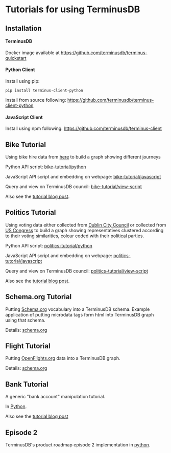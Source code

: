 # Tutorials for using TerminusDB

## Installation

#### TerminusDB

Docker image available at https://github.com/terminusdb/terminus-quickstart

#### Python Client

Install using pip:

`pip install terminus-client-python`

Install from source following:
https://github.com/terminusdb/terminus-client-python

#### JavaScript Client

Install using npm following:
https://github.com/terminusdb/terminus-client

## Bike Tutorial

Using bike hire data from [here](https://terminusdb.com/t/data/bikeshare/) to build a graph showing different journeys

Python API script: [bike-tutorial/python](https://github.com/terminusdb/terminus-tutorials/tree/master/bike-tutorial/python)

JavaScript API script and embedding on webpage: [bike-tutorial/javascript](https://github.com/terminusdb/terminus-tutorials/tree/master/bike-tutorial/javascript)

Query and view on TerminusDB council: [bike-tutorial/view-script](https://github.com/terminusdb/terminus-tutorials/tree/master/bike-tutorial/view-script)

Also see the [tutorial blog post](https://medium.com/terminusdb/my-first-terminusdb-graph-visualisation-bike-share-data-39c59a1ab86a?source=friends_link&sk=2f877df5dcb2f00b9e4e85d5088f015e).

## Politics Tutorial

Using voting data either collected from [Dublin City Council](https://terminusdb.com/t/data/council/) or collected from [US Congress](https://terminusdb.com/t/data/congress/) to build a graph showing representatives clustered according to their voting similarities, colour coded with their political parties.

Python API script: [politics-tutorial/python](https://github.com/terminusdb/terminus-tutorials/tree/master/politics-tutorial/python)

JavaScript API script and embedding on webpage: [politics-tutorial/javascript](https://github.com/terminusdb/terminus-tutorials/tree/master/politics-tutorial/javascript)

Query and view on TerminusDB council: [politics-tutorial/view-script](https://github.com/terminusdb/terminus-tutorials/tree/master/politics-tutorial/view-script)

Also see the [tutorial blog post](https://medium.com/terminusdb/are-you-supporting-the-right-politician-b742debbc8d9?source=friends_link&sk=9dcc6e3f2fbd1a8a50a48c41510808ef).

## Schema.org Tutorial

Putting [Schema.org](https://schema.org/) vocabulary into a TerminusDB schema. Example application of putting microdata tags form html into TerminusDB graph using that schema.

Details: [schema.org](https://github.com/terminusdb/terminus-tutorials/tree/master/schema.org)

## Flight Tutorial

Putting [OpenFlights.org](https://openflights.org/) data into a TerminusDB graph.

Details: [schema.org](https://github.com/terminusdb/terminus-tutorials/tree/master/flight-tutorial)

## Bank Tutorial

A generic "bank account" manipulation tutorial.

In [Python](https://github.com/terminusdb/terminus-tutorials/tree/master/bank-tutorial/taking_terminus_to_the_bank.py).

Also see the [tutorial blog post](https://terminusdb.com/blog/2020/07/27/taking-terminusdb-to-the-bank/?source=friends_link&sk=9dcc6e3f2fbd1a8a50a48c41510808ef)

## Episode 2

TerminusDB's product roadmap episode 2 implementation in [python](https://github.com/terminusdb/terminus-tutorials/tree/master/episode-2/episode2.py).
